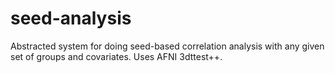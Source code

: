 # seed-analysis
Abstracted system for doing seed-based correlation analysis with any given set of groups and covariates. Uses AFNI 3dttest++.
